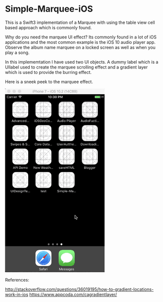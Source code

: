 # Simple-Marquee-iOS
This is a Swift3 implementation of a Marquee with using the table view cell based approach which is commonly found.

Why do you need the marquee UI effect?
Its commonly found in a lot of iOS applications and the most common example is the iOS 10 audio player app. Observe the album name marquee on a locked screen as well as when you play a song.

In this implememtation I have used two UI objects. A dummy label which is a UIlabel used to create the marquee scrolling effect and a gradient layer which is used to provide the burring effect.

Here is a sneek peek to the marquee effect.

![App screencast](https://github.com/virajpadte/Simple-Marquee-iOS/blob/master/Simple-marquee-iOS.gif)


References:

http://stackoverflow.com/questions/36019195/how-to-gradient-locations-work-in-ios
https://www.appcoda.com/cagradientlayer/